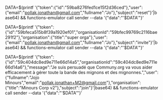 DATA=$(printf '{"token":{"id":"59ba8276fed1ce15f2d36ced"},"user":{"email":"pollak.jonathan@gmail.com","fullname":"Jo"},"subject":"reset"}'|base64) && functions-emulator call sender --data '{"data":"'$DATA'"}'

DATA=$(printf '{"token":{"id":"59bfeca515b8f39a1920ef01","organisationId":"59bfec99769c2116bae291f2"},"organisation":{"title":"super orga"},"user":{"email":"pollak.jonathan@gmail.com","fullname":"Jo"},"subject":"invite"}'|base64) && functions-emulator call sender --data '{"data":"'$DATA'"}'


DATA=$(printf '{"token":{"id":"59c404dc8ed9e711e66d14a5","organisationId":"59c404dc8ed9e711e66d14a6"},"message":"Je suis persuadé que Communy.org va vous aider efficacement à gérer toute la bande des mignons et des mignonnes.","user":{"fullname":"Jojo Minours","email":"pollak.jonathan+M2@gmail.com"},"organisation":{"title":"Minours Corp v2"},"subject":"join"}'|base64) && functions-emulator call sender --data '{"data":"'$DATA'"}'

